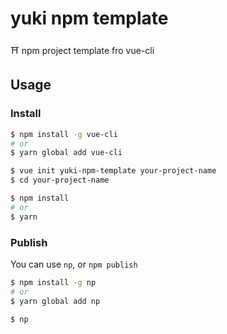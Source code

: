 # yuki npm template
⛩ npm project template fro vue-cli

## Usage

### Install
```bash
$ npm install -g vue-cli
# or
$ yarn global add vue-cli

$ vue init yuki-npm-template your-project-name
$ cd your-project-name

$ npm install
# or
$ yarn
```

### Publish

You can use `np`, or `npm publish`
```bash
$ npm install -g np
# or
$ yarn global add np

$ np
```
